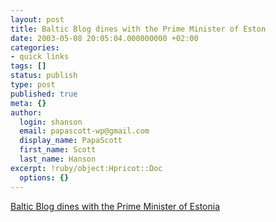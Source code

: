 ```yaml
---
layout: post
title: Baltic Blog dines with the Prime Minister of Eston
date: 2003-05-08 20:05:04.000000000 +02:00
categories:
- quick links
tags: []
status: publish
type: post
published: true
meta: {}
author:
  login: shanson
  email: papascott-wp@gmail.com
  display_name: PapaScott
  first_name: Scott
  last_name: Hanson
excerpt: !ruby/object:Hpricot::Doc
  options: {}
---
```

<p><a title="Does the PM have WiFi?" href="http://www.balticblog.blogspot.com/2003_05_04_balticblog_archive.html#200262641">Baltic Blog dines with the Prime Minister of Estonia</a></p>
